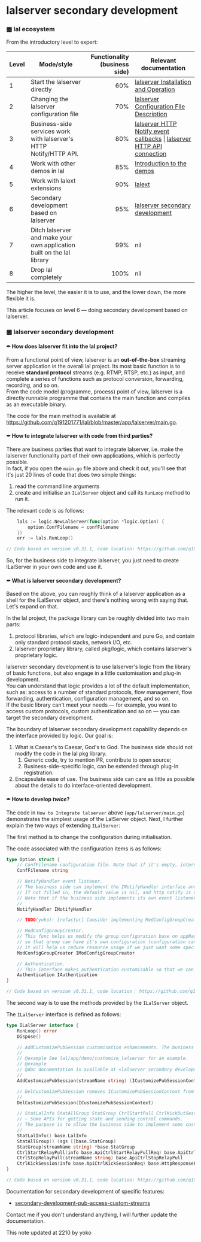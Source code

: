 # lalserver secondary development

### ▦ lal ecosystem

From the introductory level to expert:

| Level |         Mode/style                                                     | Functionality (business side) | Relevant documentation                                                                                                          |
|---|------------------------------------------------------------------------|-----:|------------------------------------------------------------------------------------------------------------------------------------------------------------|
| 1 | Start the lalserver directly                                           |  60% | [lalserver Installation and Operation](https://pengrl.com/lal/#/?id=%e2%96%a6-%e4%ba%8c-lalserver-%e5%ae%89%e8%a3%85%e3%80%81%e8%bf%90%e8%a1%8c)   |
| 2 | Changing the lalserver configuration file                              |  70% | [lalserver Configuration File Description](https://pengrl.com/lal/#/ConfigBrief)                                                                     |
| 3 | Business-side services work with lalserver's HTTP Notify/HTTP API.     |  80% | [lalserver HTTP Notify event callbacks](https://pengrl.com/lal/#/HTTPNotify) \|  [lalserver HTTP API connection](https://pengrl.com/lal/#/HTTPAPI) |
| 4 | Work with other demos in lal                                           |  85% | [Introduction to the demos](https://pengrl.com/lal/#/DEMO)                                                                                        |
| 5 | Work with lalext extensions                                            |  90% | [lalext](https://github.com/q191201771/lalext)                                                                                 |
| 6 | Secondary development based on lalserver                               |  95% | [lalserver secondary development](https://pengrl.com/lal/#/customize)                                                                                   |
| 7 | Ditch lalserver and make your own application built on the lal library |  99% | nil                                                                                                                                                        |
| 8 | Drop lal completely                                                    | 100% | nil                                                                                                                                                        |

The higher the level, the easier it is to use, and the lower down, the more flexible it is. 

This article focuses on level 6  — doing secondary development based on lalserver.

### ▦ lalserver secondary development

#### ✒ How does lalserver fit into the lal project?

From a functional point of view, lalserver is an **out-of-the-box** streaming server application in the overall lal project. Its most basic function is to receive **standard protocol** streams (e.g. RTMP, RTSP, etc.) as input, and complete a series of functions such as protocol conversion, forwarding, recording, and so on.  
From the code model (programme, process) point of view, lalserver is a directly runnable programme that contains the main function and compiles as an executable binary.  

The code for the main method is available at https://github.com/q191201771/lal/blob/master/app/lalserver/main.go.

#### ✒ How to integrate lalserver with code from third parties?

There are business parties that want to integrate lalserver, i.e. make the lalserver functionality part of their own applications, which is perfectly possible.  
In fact, if you open the `main.go` file above and check it out, you'll see that it's just 20 lines of code that does two simple things:

1. read the command line arguments
2. create and initialise an `ILalServer` object and call its `RunLoop` method to run it.

The relevant code is as follows:

```go
	lals := logic.NewLalServer(func(option *logic.Option) {
		option.ConfFilename = confFilename
	})
	err := lals.RunLoop()

// Code based on version v0.31.1, code location: https://github.com/q191201771/lal/blob/master/app/lalserver/main.go#L27
```

So, for the business side to integrate lalserver, you just need to create ILalServer in your own code and use it.

#### ✒ What is lalserver secondary development?

Based on the above, you can roughly think of a lalserver application as a shell for the ILalServer object, and there's nothing wrong with saying that. Let's expand on that.

In the lal project, the package library can be roughly divided into two main parts:

1. protocol libraries, which are logic-independent and pure Go, and contain only standard protocol stacks, network I/O, etc.  
2. lalserver proprietary library, called pkg/logic, which contains lalserver's proprietary logic.  

lalserver secondary development is to use lalserver's logic from the library of  basic functions, but also engage in a little customisation and plug-in development.  
You can understand that logic provides a lot of the default implementation, such as: access to a number of standard protocols, flow management, flow forwarding, authentication, configuration management, and so on.  
If the basic library can't meet your needs — for example, you want to access custom protocols, custom authentication and so on — you can target the secondary development.  

The boundary of lalserver secondary development capability depends on the interface provided by logic. Our goal is:

1. What is Caesar's to Caesar, God's to God. The business side should not modify the code in the lal pkg library.
   1. Generic code, try to mention PR, contribute to open source;
   2. Business-side-specific logic, can be extended through plug-in registration.
2. Encapsulate ease of use. The business side can care as little as possible about the details to do interface-oriented development.

#### ✒ How to develop *twice*?

The code in `How to Integrate lalserver` above (`app/lalserver/main.go`) demonstrates the simplest usage of the LalServer object. Next, I further explain the two ways of extending `ILalServer`:

The first method is to change the configuration during initialisation.

The code associated with the configuration items is as follows:

```go
type Option struct {
	// ConfFilename configuration file. Note that if it's empty, internally it will try to read the default configuration file from DefaultConfFilenameList.
	ConfFilename string

	// NotifyHandler event listener.
	// The business side can implement the INotifyHandler interface and pass it in to get notified of events.
	// If not filled in, the default value is nil, and http notify is used internally (of course, http notify needs to be enabled in the config file).
	// Note that if the business side implements its own event listener, the lal server no longer uses HTTP notify logic (i.e., it's an either/or).
	//
	NotifyHandler INotifyHandler

	// TODO(yoko): [refactor] Consider implementing ModConfigGroupCreator and IAuthentication 202209 with INotifyHandler.

	// ModConfigGroupCreator.
	// This func helps us modify the group configuration base on appName or streamName // so that group can have it owned.
	// so that group can have it's own configuration (configuration can be in other source like db)
	// It will help us reduce resource usage if we just want some specific group record flv or hls...
	ModConfigGroupCreator IModConfigGroupCreator

	// Authentication.
	// This interface makes authentication customisable so that we can implement any authentication strategy such as JWT...
	Authentication IAuthentication
}

// Code based on version v0.31.1, code location： https://github.com/q191201771/lal/blob/master/pkg/logic/logic.go#L83
```

The second way is to use the methods provided by the `ILalServer` object.

The `ILalServer` interface is defined as follows:
```go
type ILalServer interface {
	RunLoop() error
	Dispose()

	// AddCustomizePubSession customisation enhancements. The business side can feed their own streams into the ILalServer
	//
	// @example See lal/app/demo/customize_lalserver for an example.
	// @example
	// @doc documentation is available at «lalserver secondary development - pub access to custom streams» https://pengrl.com/lal/#/customize_pub
	// 
	AddCustomizePubSession(streamName string) (ICustomizePubSessionContext, error)

	// DelCustomizePubSession removes ICustomizePubSessionContext from ILalServer.
	//
	DelCustomizePubSession(ICustomizePubSessionContext)

	// StatLalInfo StatAllGroup StatGroup CtrlStartPull CtrlKickOutSession
	// — Some APIs for getting state and sending control commands.
	// The purpose is to allow the business side to implement some custom logic in the outer layer without modifying the code in the logic package.
	//
	StatLalInfo() base.LalInfo
	StatAllGroup() (sgs []base.StatGroup)
	StatGroup(streamName string) *base.StatGroup
	CtrlStartRelayPull(info base.ApiCtrlStartRelayPullReq) base.ApiCtrlStartRelayPull
	CtrlStopRelayPull(streamName string) base.ApiCtrlStopRelayPull
	CtrlKickSession(info base.ApiCtrlKickSessionReq) base.HttpResponseBasic
}

// Code based on version v0.31.1, code location: https://github.com/q191201771/lal/blob/master/pkg/logic/logic.go#L18
```

Documentation for secondary development of specific features:

- [secondary-development-pub-access-custom-streams](https://pengrl.com/lal/#/customize_pub)

Contact me if you don't understand anything, I will further update the documentation.

This note updated at 2210 by yoko
